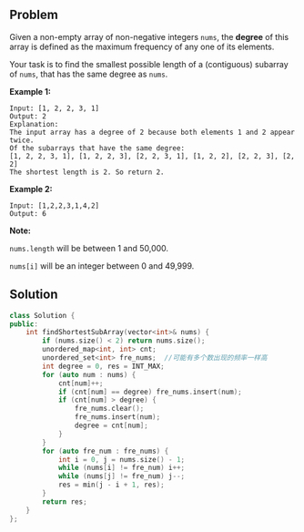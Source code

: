 ## Problem

Given a non-empty array of non-negative integers `nums`, the **degree** of this array is defined as the maximum frequency of any one of its elements.

Your task is to find the smallest possible length of a (contiguous) subarray of `nums`, that has the same degree as `nums`.

**Example 1:**

```
Input: [1, 2, 2, 3, 1]
Output: 2
Explanation: 
The input array has a degree of 2 because both elements 1 and 2 appear twice.
Of the subarrays that have the same degree:
[1, 2, 2, 3, 1], [1, 2, 2, 3], [2, 2, 3, 1], [1, 2, 2], [2, 2, 3], [2, 2]
The shortest length is 2. So return 2.
```

**Example 2:**

```
Input: [1,2,2,3,1,4,2]
Output: 6
```

**Note:**

`nums.length` will be between 1 and 50,000.

`nums[i]` will be an integer between 0 and 49,999.



## Solution

```cpp
class Solution {
public:
    int findShortestSubArray(vector<int>& nums) {
        if (nums.size() < 2) return nums.size();
        unordered_map<int, int> cnt;
        unordered_set<int> fre_nums;  //可能有多个数出现的频率一样高
        int degree = 0, res = INT_MAX;
        for (auto num : nums) {
            cnt[num]++;
            if (cnt[num] == degree) fre_nums.insert(num);
            if (cnt[num] > degree) {
                fre_nums.clear();
                fre_nums.insert(num);
                degree = cnt[num];
            }
        }
        for (auto fre_num : fre_nums) {
            int i = 0, j = nums.size() - 1;
            while (nums[i] != fre_num) i++;
            while (nums[j] != fre_num) j--;
            res = min(j - i + 1, res);
        }
        return res;
    }
};
```

